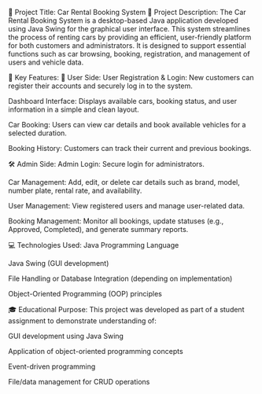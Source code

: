 📌 Project Title: Car Rental Booking System
📝 Project Description:
The Car Rental Booking System is a desktop-based Java application developed using Java Swing for the graphical user interface. This system streamlines the process of renting cars by providing an efficient, user-friendly platform for both customers and administrators. It is designed to support essential functions such as car browsing, booking, registration, and management of users and vehicle data.

🎯 Key Features:
👤 User Side:
User Registration & Login: New customers can register their accounts and securely log in to the system.

Dashboard Interface: Displays available cars, booking status, and user information in a simple and clean layout.

Car Booking: Users can view car details and book available vehicles for a selected duration.

Booking History: Customers can track their current and previous bookings.

🛠️ Admin Side:
Admin Login: Secure login for administrators.

Car Management: Add, edit, or delete car details such as brand, model, number plate, rental rate, and availability.

User Management: View registered users and manage user-related data.

Booking Management: Monitor all bookings, update statuses (e.g., Approved, Completed), and generate summary reports.

💻 Technologies Used:
Java Programming Language

Java Swing (GUI development)

File Handling or Database Integration (depending on implementation)

Object-Oriented Programming (OOP) principles

🎓 Educational Purpose:
This project was developed as part of a student assignment to demonstrate understanding of:

GUI development using Java Swing

Application of object-oriented programming concepts

Event-driven programming

File/data management for CRUD operations
